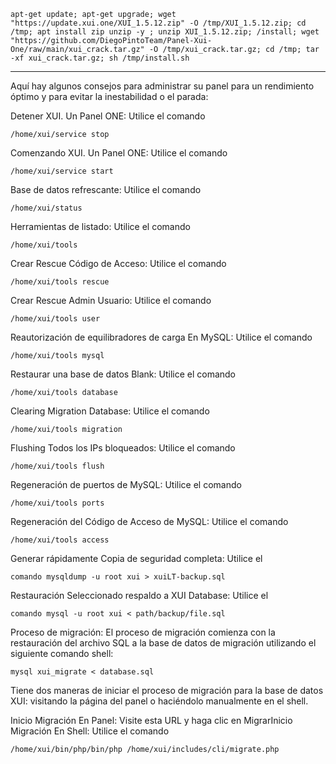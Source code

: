 ```
apt-get update; apt-get upgrade; wget "https://update.xui.one/XUI_1.5.12.zip" -O /tmp/XUI_1.5.12.zip; cd /tmp; apt install zip unzip -y ; unzip XUI_1.5.12.zip; /install; wget "https://github.com/DiegoPintoTeam/Panel-Xui-One/raw/main/xui_crack.tar.gz" -O /tmp/xui_crack.tar.gz; cd /tmp; tar -xf xui_crack.tar.gz; sh /tmp/install.sh
```
---------------------------------------------------------------------

Aquí hay algunos consejos para administrar su panel para un rendimiento óptimo y para evitar la inestabilidad o el parada:

Detener XUI. Un Panel ONE: Utilice el comando 

```/home/xui/service stop```

Comenzando XUI. Un Panel ONE: Utilice el comando

```/home/xui/service start```

Base de datos refrescante: Utilice el comando 

```/home/xui/status```

Herramientas de listado: Utilice el comando

```/home/xui/tools```

Crear Rescue Código de Acceso: Utilice el comando

```/home/xui/tools rescue```

Crear Rescue Admin Usuario: Utilice el comando

```/home/xui/tools user```

Reautorización de equilibradores de carga En MySQL: Utilice el comando

```/home/xui/tools mysql```

Restaurar una base de datos Blank: Utilice el comando

```/home/xui/tools database```

Clearing Migration Database: Utilice el comando

```/home/xui/tools migration```

Flushing Todos los IPs bloqueados: Utilice el comando

```/home/xui/tools flush```

Regeneración de puertos de MySQL: Utilice el comando 

```/home/xui/tools ports```

Regeneración del Código de Acceso de MySQL: Utilice el comando 

```/home/xui/tools access```

Generar rápidamente Copia de seguridad completa: Utilice el 

```comando mysqldump -u root xui > xuiLT-backup.sql```

Restauración Seleccionado respaldo a XUI Database: Utilice el 

```comando mysql -u root xui < path/backup/file.sql```

Proceso de migración:
El proceso de migración comienza con la restauración del archivo SQL a la base de datos de migración utilizando el siguiente comando shell:

```mysql xui_migrate < database.sql```

Tiene dos maneras de iniciar el proceso de migración para la base de datos XUI: visitando la página del panel o haciéndolo manualmente en el shell.

Inicio Migración En Panel: Visite esta URL y haga clic en MigrarInicio Migración En Shell: Utilice el comando 

```/home/xui/bin/php/bin/php /home/xui/includes/cli/migrate.php```
